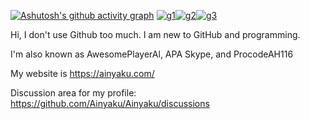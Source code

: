 [![Ashutosh's github activity graph](https://github-readme-activity-graph.vercel.app/graph?username=Ainyaku&bg_color=0d1117&color=ffffff&line=0e4429&point=39d353&area=false&hide_border=false)](https://github-readme-activity-graph.vercel.app/graph?username=Ainyaku&bg_color=0d1117&color=ffffff&line=0e4429&point=39d353&area=false&hide_border=false)
[![g1](https://user-images.githubusercontent.com/87048351/156481167-165680bd-7e1d-4a69-81f4-3ab31a6f27b2.png)](https://github.com/explore)[![g2](https://user-images.githubusercontent.com/87048351/156481170-9445088e-e6aa-4baa-a46f-aa79cbdeaf63.png)](https://github.com/Ashutosh00710)[![g3](https://user-images.githubusercontent.com/87048351/156481173-04539aaa-1848-4b8b-87b6-4060260de2a4.png)](https://github.com/Ashutosh00710/github-readme-activity-graph)

Hi, I don't use Github too much. I am new to GitHub and programming.

I'm also known as AwesomePlayerAl, APA Skype, and ProcodeAH116

My website is https://ainyaku.com/

Discussion area for my profile: https://github.com/Ainyaku/Ainyaku/discussions
